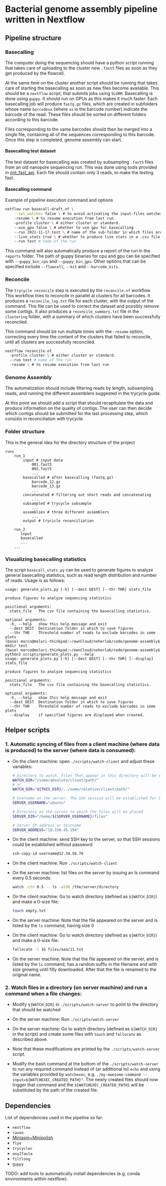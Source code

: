 # Bacterial genome assembly pipeline written in Nextflow

## Pipeline structure

### Basecalling

The computer doing the sequencing should have a python script running that takes care of uploading to the cluster new `.fast5` files as soon as they get produced by the flowcell.

At the same time on the cluster another script should be running that takes care of starting the basecalling as soon as new files become available. This should be a `nextflow` script, that submits jobs using `SLURM`.
Basecalling is done using `guppy`. It should run on GPUs as this makes it much faster.
Each basecalling job will produce `fastq.gz` files, which are created in subfolders whose name `barcodexx` (where `xx` is the barcode number) indicate the barcode of the read. These files should be sorted on different folders according to this barcode.

Files corresponding to the same barcodes should then be merged into a single file, containing all of the sequences corresponding to this barcode. Once this step is completed, genome assembly can start.

#### Basecalling test dataset

The test dataset for basecalling was created by subsampling `.fast5` files from an old nanopore sequencing run. This was done using tools provided in [ont_fast_api](https://github.com/nanoporetech/ont_fast5_api). Each file should contain only 3 reads, to make the testing fast.

#### Basecalling command

Example of pipeline execution command and options

```bash
netflow run basecall-draft.nf \
    --set_watcher false \ # to avoid activating the input-files watcher
    -resume \ # to resume execution from last run
    -profile cluster \ # either cluster or standard.
    --use_gpu false \ # whether to use gpu for basecalling
    --run 2021-11-17_test \ # name of the sub-folder in which files are stored
    --live_stats true \ # whether to produce live stats in a .csv file
    --run test # name of the run
```

This command will also automatically produce a report of the run in the `reports` folder.
The path of guppy binaries for cpu and gpu can be specified with `--guppy_bin_cpu` and `--guppy_bin_gpu`.
Other options that can be specified include `--flowcell`, `--kit` and `--barcode_kits`.

### Reconcile

The `trycycle reconcile` step is executed by the `reconcile.nf` workflow. This workflow tries to reconcile in parallel al clusters for all barcodes. It produces a `reconcile_log.txt` file for each cluster, with the output of the command. This file can be used to correct the dataset and possibly remove some contigs. It also produces a `reconcile_summary.txt` file in the `clustering` folder, with a summary of which clusters have been successfully reconciled.

This command should be run multiple times with the `-resume` option, correcting every time the content of the clusters that failed to reconcile, until all clusters are successfully reconciled.

```bash
nextflow reconcile.nf 
  -profile cluster \ # either cluster or standard.
  --run test # name of the run
  -resume \ # to resume execution from last run
```

### Genome Assembly

The automatization should include filtering reads by length, subsampling reads, and running the different assemblers suggested in the trycycle guide.

At this point we should add a script that should recapitulate the data and produce information on the quality of contigs. The user can then decide which contigs should be submitted for the last processing step, which consists in reconciliation with trycycle.

### Folder structure

This is the general idea for the directory structure of the project

```
runs
    run_1
        input # input data
            001.fast5
            002.fast5
            ...
        basecalled # after basecalling (fastq.gz)
            barcode_12.gz
            barcode_13.gz
            ...
        concatenated # filtering out short reads and concatenating
            ...
        subsampled # trycycle subsample
            ...
        assemblies # three different assemblers
            ...
        output # trycicle reconciliation
        
    run_2
       input
       basecalled
       ... 
    ...
```

### Visualizing basecalling statistics

The script `basecall_stats.py` can be used to generate figures to analyze general basecalling statistics, such as read length distribution and number of reads. Usage is as follows:

```
usage: generate_plots.py [-h] [--dest DEST] [--thr THR] stats_file

produce figures to analyze sequencing statistics

positional arguments:
  stats_file   The csv file containing the basecalling statistics.

optional arguments:
  -h, --help   show this help message and exit
  --dest DEST  Destination folder in which to save figures
  --thr THR    Threshold number of reads to exclude barcodes in some plots
(base) marco@molari-thinkpad:~/ownCloud/neherlab/code/genome-assembly$ mkdir test
(base) marco@molari-thinkpad:~/ownCloud/neherlab/code/genome-assembly$ python3 scripts/generate_plots.py --help
usage: generate_plots.py [-h] [--dest DEST] [--thr THR] [--display] stats_file

produce figures to analyze sequencing statistics

positional arguments:
  stats_file   The csv file containing the basecalling statistics.

optional arguments:
  -h, --help   show this help message and exit
  --dest DEST  Destination folder in which to save figures
  --thr THR    Threshold number of reads to exclude barcodes in some plots
  --display    if specified figures are displayed when created.
```


## Helper scripts


### 1. Automatic syncing of files from a client machine (where data is produced) to the server (where data is consumed):

 - On the client machine: open `./scripts/watch-client` and adjust these variables:

    ```bash
    # Directory to watch. Files That appear in this directory will be sent.
    WATCH_DIR="/some/absolute/client/path/"
    # or
    WATCH_DIR="${THIS_DIR}/../some/relative/client/path/"

    # Username on the server. The SSH session will be established for this user.
    SERVER_USERNAME="ubuntu"

    # Directory on the server to which the files will be placed
    SERVER_DIR="/home/${SERVER_USERNAME}/files"

    # Server IP address or hostname
    SERVER_ADDRESS="18.158.45.194"
    ```

 - On the client machine: send SSH key to the server, so that SSH sessions could be established without password

    ```bash
    ssh-copy-id username@12.34.56.78
    ```

 - On the client machine: Run `./scripts/watch-client`

 - On the server machine: list files on the server by issuing an ls command every 0.5 seconds:

    ```bash
    watch -ctn 0.5 -- ls -alhR /the/server/directory
    ```

 - On the client machine: Go to watch directory (defined as `${WATCH_DIR}`) and make a 0-size file:

    ```bash
    touch empty.txt
    ```

 - On the server machine: Note that the file appeared on the server and is listed by the `ls` command, having size 0

 - On the client machine: Go to watch directory (defined as `${WATCH_DIR}`) and make a 0-size file:

    ```bash
    fallocate -l 1G files/aaa/11.txt
    ```

 - On the server machine: Note that the file appeared on the server, and is listed by the `ls` command, has a random suffix in the filename and with size growing until filly downloaded. After that the file is renamed to the original name.


### 2. Watch files in a directory (on server machine) and run a command when a file changes:

 - Modify `${WATCH_DIR}` in `./scripts/watch-server` to point to the directory that should be watched

 - On the server machine: Run `./scripts/watch-server`

 - On the server machine: Go to watch directory (defined as `${WATCH_DIR}` in the script) and create some files with `touch` and `fallocate` as described above.

 - Note that these modifications are printed by the `./scripts/watch-server`  script.

 - Modify the bash command at the bottom of the `./scripts/watch-server` to run any required command instead of (ar additional to) `echo` and using the variables provided by `watchexec`, e.g. `./my-awesome-command --input=${WATCHEXEC_CREATED_PATH}"`. The newly created files should now trigger that command and the  `${WATCHEXEC_CREATED_PATH}` will be substituted by the path of the created file.


## Dependencies

List of dependencies used in the pipeline so far:

- `nextflow`
- `raven`
- [Miniasm+Minipolish](https://github.com/rrwick/Minipolish)
- `flye`
- `trycycler`
- `any2fasta`
- `filtlong`
- `guppy`

TODO: add tools to automatically install dependencies (e.g. conda environments within nextflow).